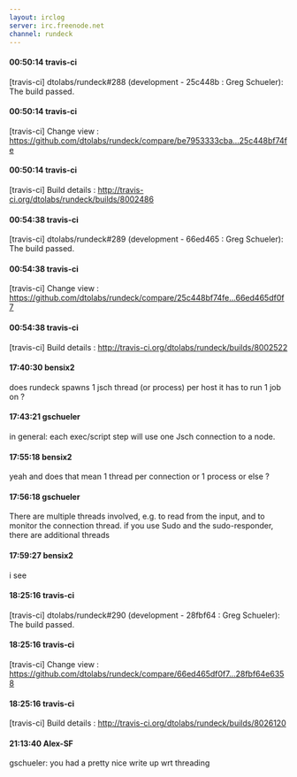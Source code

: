 ```yaml
---
layout: irclog
server: irc.freenode.net
channel: rundeck
---
```


#### 00:50:14 travis-ci
 \[travis-ci\] dtolabs/rundeck#288 (development - 25c448b : Greg Schueler): The build passed.
#### 00:50:14 travis-ci
 \[travis-ci\] Change view : https://github.com/dtolabs/rundeck/compare/be7953333cba...25c448bf74fe
#### 00:50:14 travis-ci
 \[travis-ci\] Build details : http://travis-ci.org/dtolabs/rundeck/builds/8002486
#### 00:54:38 travis-ci
 \[travis-ci\] dtolabs/rundeck#289 (development - 66ed465 : Greg Schueler): The build passed.
#### 00:54:38 travis-ci
 \[travis-ci\] Change view : https://github.com/dtolabs/rundeck/compare/25c448bf74fe...66ed465df0f7
#### 00:54:38 travis-ci
 \[travis-ci\] Build details : http://travis-ci.org/dtolabs/rundeck/builds/8002522
#### 17:40:30 bensix2
 does rundeck spawns 1 jsch thread (or process) per host it has to run 1 job on ?
#### 17:43:21 gschueler
 in general: each exec/script step will use one Jsch connection to a node. 
#### 17:55:18 bensix2
 yeah and does that mean 1 thread per connection or 1 process or else ?
#### 17:56:18 gschueler
 There are multiple threads involved, e.g. to read from the input, and to monitor the connection thread. if you use Sudo and the sudo-responder, there are additional threads
#### 17:59:27 bensix2
 i see
#### 18:25:16 travis-ci
 \[travis-ci\] dtolabs/rundeck#290 (development - 28fbf64 : Greg Schueler): The build passed.
#### 18:25:16 travis-ci
 \[travis-ci\] Change view : https://github.com/dtolabs/rundeck/compare/66ed465df0f7...28fbf64e6358
#### 18:25:16 travis-ci
 \[travis-ci\] Build details : http://travis-ci.org/dtolabs/rundeck/builds/8026120
#### 21:13:40 Alex-SF
 gschueler: you had a pretty nice write up wrt threading
